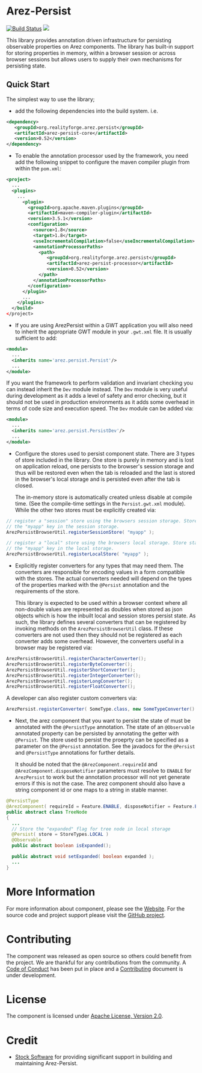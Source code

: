 # Arez-Persist

[![Build Status](https://api.travis-ci.com/arez/arez-persist.svg?branch=master)](http://travis-ci.com/arez/arez-persist)
[<img src="https://img.shields.io/maven-central/v/org.realityforge.arez.persist/arez-persist.svg?label=latest%20release"/>](http://search.maven.org/#search%7Cga%7C1%7Cg%3A%22org.realityforge.arez.persist%22)

This library provides annotation driven infrastructure for persisting observable properties on
Arez components. The library has built-in support for storing properties in memory, within a browser
session or across browser sessions but allows users to supply their own mechanisms for persisting state.

## Quick Start

The simplest way to use the library;

* add the following dependencies into the build system. i.e.

```xml
<dependency>
   <groupId>org.realityforge.arez.persist</groupId>
   <artifactId>arez-persist-core</artifactId>
   <version>0.52</version>
</dependency>
```
* To enable the annotation processor used by the framework, you need add the following
  snippet to configure the maven compiler plugin from within the `pom.xml`:

```xml
<project>
  ...
  <plugins>
    ...
      <plugin>
        <groupId>org.apache.maven.plugins</groupId>
        <artifactId>maven-compiler-plugin</artifactId>
        <version>3.5.1</version>
        <configuration>
          <source>1.8</source>
          <target>1.8</target>
          <useIncrementalCompilation>false</useIncrementalCompilation>
          <annotationProcessorPaths>
            <path>
               <groupId>org.realityforge.arez.persist</groupId>
               <artifactId>arez-persist-processor</artifactId>
               <version>0.52</version>
            </path>
          </annotationProcessorPaths>
        </configuration>
      </plugin>
      ...
    </plugins>
  </build>
</project>
```

* If you are using ArezPersist within a GWT application you will also need to inherit the appropriate
  GWT module in your `.gwt.xml` file. It is usually sufficient to add:

```xml
<module>
  ...
  <inherits name='arez.persist.Persist'/>
  ...
</module>
```

  If you want the framework to perform validation and invariant checking you can instead inherit
  the `Dev` module instead. The `Dev` module is very useful during development as it adds a
  level of safety and error checking, but it should not be used in production environments as it adds
  some overhead in terms of code size and execution speed. The `Dev` module can be added via:

```xml
<module>
  ...
  <inherits name='arez.persist.PersistDev'/>
  ...
</module>
```

* Configure the stores used to persist component state. There are 3 types of store included in the
  library. One store is purely in memory and is lost on application reload, one persists to the
  browser's session storage and thus will be restored even when the tab is reloaded and the last is
  stored in the browser's local storage and is persisted even after the tab is closed.

  The in-memory store is automatically created unless disable at compile time. (See the compile-time
  settings in the `Persist.gwt.xml` module). While the other two stores must be explicitly created
  via:

```java
// register a "session" store using the browsers session storage. Store state under
// the "myapp" key in the session storage.
ArezPersistBrowserUtil.registerSessionStore( "myapp" );

// register a "local" store using the browsers local storage. Store state under
// the "myapp" key in the local storage.
ArezPersistBrowserUtil.registerLocalStore( "myapp" );
```

* Explicitly register converters for any types that may need them. The converters are responsible for
  encoding values in a form compatible with the stores. The actual converters needed will depend on the
  types of the properties marked with the `@Persist` annotation and the requirements of the store.

  This library is expected to be used within a browser context where all non-double values are represented
  as doubles when stored as json objects which is how the inbuilt local and session stores persist state.
  As such, the library defines several converters that can be registered by invoking methods on the
  `ArezPersistBrowserUtil` class. If these converters are not used then they should not be registered as
  each converter adds some overhead. However, the converters useful in a browser may be registered via:

```java
ArezPersistBrowserUtil.registerCharacterConverter();
ArezPersistBrowserUtil.registerByteConverter();
ArezPersistBrowserUtil.registerShortConverter();
ArezPersistBrowserUtil.registerIntegerConverter();
ArezPersistBrowserUtil.registerLongConverter();
ArezPersistBrowserUtil.registerFloatConverter();
```

  A developer can also register custom converters via:

```java
ArezPersist.registerConverter( SomeType.class, new SomeTypeConverter() );
```

* Next, the arez component that you want to persist the state of must be annotated with the
  `@PersistType` annotation. The state of an `@Observable` annotated property can be persisted
  by annotating the getter with `@Persist`. The store used to persist the proeprty can be
  specified as a parameter on the `@Persist` annotation. See the javadocs for the `@Persist`
  and `@PersistType` annotations for further details.

  It should be noted that the `@ArezComponent.requireId` and `@ArezComponent.disposeNotifier` parameters
  must resolve to `ENABLE` for `ArezPersist` to work but the annotation processor will not yet generate
  errors if this is not the case. The arez component should also have a string component id or one maps
  to a string in stable manner.

```java
@PersistType
@ArezComponent( requireId = Feature.ENABLE, disposeNotifier = Feature.ENABLE )
public abstract class TreeNode
{
  ...
  // Store the "expanded" flag for tree node in local storage
  @Persist( store = StoreTypes.LOCAL )
  @Observable
  public abstract boolean isExpanded();

  public abstract void setExpanded( boolean expanded );
  ...
}
```

# More Information

For more information about component, please see the [Website](https://arez.github.io/persist). For the
source code and project support please visit the [GitHub project](https://github.com/arez/arez-persist).

# Contributing

The component was released as open source so others could benefit from the project. We are thankful for any
contributions from the community. A [Code of Conduct](CODE_OF_CONDUCT.md) has been put in place and
a [Contributing](CONTRIBUTING.md) document is under development.

# License

The component is licensed under [Apache License, Version 2.0](LICENSE).

# Credit

* [Stock Software](http://www.stocksoftware.com.au/) for providing significant support in building and
  maintaining Arez-Persist.
